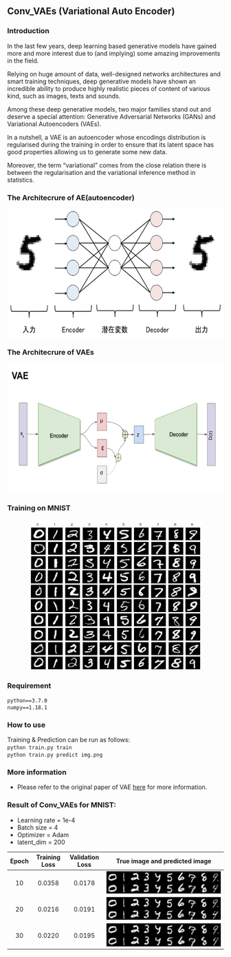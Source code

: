 ## Conv_VAEs (Variational Auto Encoder)

### Introduction
In the last few years, deep learning based generative models have gained more and more interest due to (and implying) some amazing improvements in the field.  

Relying on huge amount of data, well-designed networks architectures and smart training techniques, deep generative models have shown an incredible ability to produce highly realistic pieces of content of various kind, such as images, texts and sounds.   

Among these deep generative models, two major families stand out and deserve a special attention: Generative Adversarial Networks (GANs) and Variational Autoencoders (VAEs).   

In a nutshell, a VAE is an autoencoder whose encodings distribution is regularised during the training in order to ensure that its latent space has good properties allowing us to generate some new data.   

Moreover, the term “variational” comes from the close relation there is between the regularisation and the variational inference method in statistics.


### The Architecrure of AE(autoencoder)
<center>

<img src="img/1.png" align="center" width="500" height="300"/>
</center>     

### The Architecrure of VAEs
<center>   
<img src="img/vae.png" width="500" height="300"/>   
</center>   

### Training on MNIST
<p></p>
<center>
<img src="img/mnist.png" width="400" height="350"/>
</center>

### Requirement
```
python==3.7.0
numpy==1.18.1
```
### How to use
Training & Prediction can be run as follows:    
`python train.py train`  
`python train.py predict img.png`  


### More information
* Please refer to the original paper of VAE [here](https://towardsdatascience.com/understanding-variational-autoencoders-vaes-f70510919f73) for more information.

### Result of Conv_VAEs for MNIST:   
* Learning rate = 1e-4
* Batch size = 4  
* Optimizer = Adam   
* latent_dim = 200

Epoch | Training Loss |  Validation Loss  | True image and predicted image
:---: | :---: | :---: | :---:
10 | 0.0358| 0.0178 | <img src="img/1111.png" />
20 | 0.0216 | 0.0191 | <img src="img/epoch20.png" />
30 | 0.0220| 0.0195 | <img src="img/epoch30.png" />
